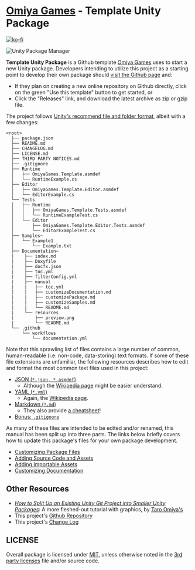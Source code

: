 # [Omiya Games](https://www.omiyagames.com/) - Template Unity Package

[![ko-fi](https://www.ko-fi.com/img/githubbutton_sm.svg)](https://ko-fi.com/I3I51KS8F)

![Unity Package Manager](https://omiyagames.github.io/template-unity-package/resources/preview.png)

**Template Unity Package** is a Github template [Omiya Games](https://www.omiyagames.com/) uses to start a new Unity package.  Developers intending to utilize this project as a starting point to develop their own package should [visit the Github page](https://github.com/OmiyaGames/template-unity-package) and:

- If they plan on creating a new online repository on Github directly, click on the green "Use this template" button to get started, or
- Click the "Releases" link, and download the latest archive as zip or gzip file.

The project follows [Unity's recommend file and folder format](https://docs.unity3d.com/Manual/cus-layout.html), albeit with a few changes:

```
<root>
  ├── package.json
  ├── README.md
  ├── CHANGELOG.md
  ├── LICENSE.md
  ├── THIRD PARTY NOTICES.md
  ├── .gitignore
  ├── Runtime
  │   ├── OmiyaGames.Template.asmdef
  │   └── RuntimeExample.cs
  ├── Editor
  │   ├── OmiyaGames.Template.Editor.asmdef
  │   └── EditorExample.cs
  └── Tests
  │   ├── Runtime
  │   │   ├── OmiyaGames.Template.Tests.asmdef
  │   │   └── RuntimeExampleTest.cs
  │   └── Editor
  │       ├── OmiyaGames.Template.Editor.Tests.asmdef
  │       └── EditorExampleTest.cs
  ├── Samples~
  │   └── Example1
  │       └── Example.txt
  ├── Documentation~
  |    ├── index.md
  |    ├── Doxyfile
  |    ├── docfx.json
  |    ├── toc.yml
  |    ├── filterConfig.yml
  |    ├── manual
  |    |   ├── toc.yml
  |    |   ├── customizeDocumentation.md
  |    |   ├── customizePackage.md
  |    |   ├── customizeSamples.md
  |    |   └── README.md
  |    └── resources
  |        ├── preview.png
  |        └── README.md
  └── .github
      └── workflows
          └── documentation.yml
```

Note that this sprawling list of files contains a large number of common, human-readable (i.e. non-code, data-storing) text formats.  If some of these file extensions are unfamiliar, the following resources describes how to edit and format the most common text files used in this project:

- [JSON (`*.json, *.asmdef`)](https://www.json.org/json-en.html)
    - Although the [Wikipedia page](https://en.wikipedia.org/wiki/JSON#Data_types_and_syntax) might be easier understand.
- [YAML (`*.yml`)](https://yaml.org/spec/1.2/spec.html#Preview)
    - Again, the [Wikipedia page](https://en.wikipedia.org/wiki/YAML#Syntax).
- [Markdown (`*.md`)](https://www.markdownguide.org/getting-started/)
    - They also provide [a cheatsheet](https://www.markdownguide.org/cheat-sheet)!
- [Bonus: `.gitignore`](https://git-scm.com/docs/gitignore#_pattern_format)

As many of these files are intended to be edited and/or renamed, this manual has been split up into three parts.  The links below briefly covers how to update this package's files for your own package development.

- [Customizing Package Files](https://omiyagames.github.io/template-unity-package/manual/customizePackage.html)
- [Adding Source Code and Assets](https://omiyagames.github.io/template-unity-package/manual/customizeSource.html)
- [Adding Importable Assets](https://omiyagames.github.io/template-unity-package/manual/customizeSamples.html)
- [Customizing Documentation](https://omiyagames.github.io/template-unity-package/manual/customizeDocumentation.html)

## Other Resources

- [*How to Split Up an Existing Unity Git Project into Smaller Unity Packages*](https://www.taroomiya.com/2020/04/29/how-to-split-up-an-existing-unity-git-project-into-smaller-unity-packages/): A more fleshed-out tutorial with graphics, by [Taro Omiya's](https://github.com/japtar10101)
- This project's [Github Repository](https://github.com/OmiyaGames/template-unity-package)
- This project's [Change Log](https://github.com/OmiyaGames/template-unity-package/blob/master/CHANGELOG.md)

## LICENSE

Overall package is licensed under [MIT](https://github.com/OmiyaGames/template-unity-package/blob/master/LICENSE.md), unless otherwise noted in the [3rd party licenses](https://github.com/OmiyaGames/template-unity-package/blob/master/THIRD%20PARTY%20NOTICES.md) file and/or source code.
